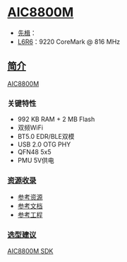 ﻿# [AIC8800M](https://docs.soc.xin/AIC8800M)

* [先楫](https://www.hpmicro.com/)：
* [L6R6](https://github.com/SoCXin/Level)：9220 CoreMark @ 816 MHz


## [简介](https://docs.soc.xin/AIC8800M)

[AIC8800M](https://github.com/SoCXin/AIC8800M)

### 关键特性

* 992 KB RAM + 2 MB Flash
* 双频WiFi
* BT5.0 EDR/BLE双模
* USB 2.0 OTG PHY
* QFN48 5x5
* PMU 5V供电

### [资源收录](https://github.com/SoCXin/AIC8800M)

* [参考资源](src/)
* [参考文档](docs/)
* [参考工程](project/)


### [选型建议](https://github.com/SoCXin)

[AIC8800M SDK](https://github.com/vsfteam/AIC8800M_SDK_vsf)
